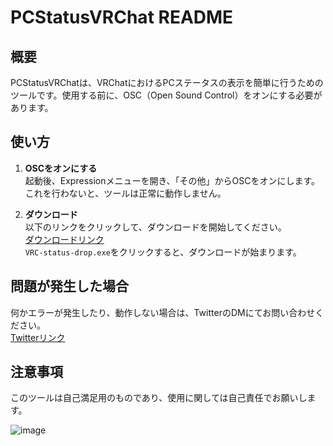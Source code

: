 # PCStatusVRChat README

## 概要

PCStatusVRChatは、VRChatにおけるPCステータスの表示を簡単に行うためのツールです。使用する前に、OSC（Open Sound Control）をオンにする必要があります。

## 使い方

1. **OSCをオンにする**  
   起動後、Expressionメニューを開き、「その他」からOSCをオンにします。これを行わないと、ツールは正常に動作しません。

2. **ダウンロード**  
   以下のリンクをクリックして、ダウンロードを開始してください。  
   [ダウンロードリンク](https://github.com/Madoa5561/PCStatusVRchat/releases/tag/v1.0.0)  
   `VRC-status-drop.exe`をクリックすると、ダウンロードが始まります。

## 問題が発生した場合

何かエラーが発生したり、動作しない場合は、TwitterのDMにてお問い合わせください。  
[Twitterリンク](https://x.com/shota5561)

## 注意事項

このツールは自己満足用のものであり、使用に関しては自己責任でお願いします。

![image](https://ul.h3z.jp/dGHV4eB0.png)
